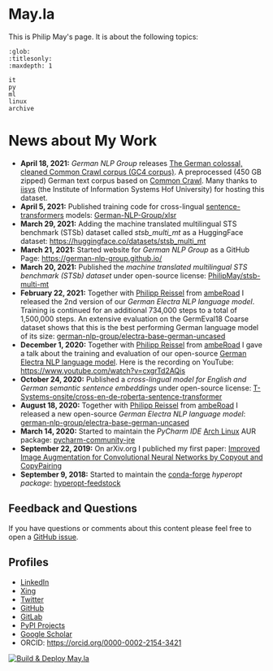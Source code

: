 # May.la
This is Philip May's page. It is about the following topics:

```{toctree}
:glob:
:titlesonly:
:maxdepth: 1

it
py
ml
linux
archive
```

# News about My Work
- **April 18, 2021:** *German NLP Group* releases [The German colossal, cleaned Common Crawl corpus (GC4 corpus)](https://german-nlp-group.github.io/projects/gc4-corpus.html). A preprocessed (450 GB zipped) German text corpus based on [Common Crawl](https://commoncrawl.org/). Many thanks to [iisys](https://www.iisys.de/) (the Institute of Information Systems Hof University) for hosting this dataset.
- **April 5, 2021:** Published training code for cross-lingual [sentence-transformers](https://github.com/UKPLab/sentence-transformers) models: [German-NLP-Group/xlsr](https://github.com/German-NLP-Group/xlsr)
- **March 29, 2021:** Adding the machine translated multilingual STS benchmark (STSb) dataset called *stsb_multi_mt* as a HuggingFace dataset: https://huggingface.co/datasets/stsb_multi_mt
- **March 21, 2021:** Started website for *German NLP Group* as a GitHub Page: https://german-nlp-group.github.io/
- **March 20, 2021:** Published the *machine translated multilingual STS benchmark (STSb) dataset* under open-source license: [PhilipMay/stsb-multi-mt](https://github.com/PhilipMay/stsb-multi-mt)
- **February 22, 2021:** Together with [Philipp Reissel](https://twitter.com/phil_ipp_) from [ambeRoad](https://amberoad.de/) I released the 2nd version of our *German Electra NLP language model*. Training is continued for an additional 734,000 steps to a total of 1,500,000 steps. An extensive evaluation on the GermEval18 Coarse dataset shows that this is the best performing German language model of its size: [german-nlp-group/electra-base-german-uncased](https://huggingface.co/german-nlp-group/electra-base-german-uncased)
- **December 1, 2020:** Together with [Philipp Reissel](https://twitter.com/phil_ipp_) from [ambeRoad](https://amberoad.de/) I gave a talk about the training and evaluation of our open-source [German Electra NLP language model](https://huggingface.co/german-nlp-group/electra-base-german-uncased). Here is the recording on YouTube: https://www.youtube.com/watch?v=cxgrTd2AQis
- **October 24, 2020:** Published a *cross-lingual model for English and German semantic sentence embeddings* under open-source license: [T-Systems-onsite/cross-en-de-roberta-sentence-transformer](https://huggingface.co/T-Systems-onsite/cross-en-de-roberta-sentence-transformer)
- **August 18, 2020:** Together with [Philipp Reissel](https://twitter.com/phil_ipp_) from [ambeRoad](https://amberoad.de/) I released a new open-source *German Electra NLP language model*: [german-nlp-group/electra-base-german-uncased](https://huggingface.co/german-nlp-group/electra-base-german-uncased)
- **March 14, 2020:** Started to maintain the *PyCharm IDE* [Arch Linux](https://archlinux.org/) AUR package: [pycharm-community-jre](https://aur.archlinux.org/packages/pycharm-community-jre/)
- **September 22, 2019:** On arXiv.org I publiched my first paper: [Improved Image Augmentation for Convolutional Neural Networks by Copyout and CopyPairing](https://arxiv.org/abs/1909.00390)
- **September 9, 2018:** Started to maintain the [conda-forge](https://conda-forge.org/) *hyperopt package*: [hyperopt-feedstock](https://github.com/conda-forge/hyperopt-feedstock)

## Feedback and Questions
If you have questions or comments about this content please feel free to
open a [GitHub issue](https://github.com/PhilipMay/May.la/issues/new).


## Profiles
- [LinkedIn](https://www.linkedin.com/in/philip-may-3992889a/)
- [Xing](https://www.xing.com/profile/Philip_May)
- [Twitter](https://twitter.com/pMay)
- [GitHub](https://github.com/PhilipMay)
- [GitLab](https://gitlab.com/PhilipMay)
- [PyPI Projects](https://pypi.org/user/Dieshe/)
- [Google Scholar](https://scholar.google.de/citations?user=tmsgMY8AAAAJ&hl=de&oi=sra)
- ORCID: <https://orcid.org/0000-0002-2154-3421>

[![Build & Deploy May.la](https://github.com/PhilipMay/May.la/actions/workflows/make-deploy.yml/badge.svg)](https://github.com/PhilipMay/May.la/actions/workflows/make-deploy.yml)
